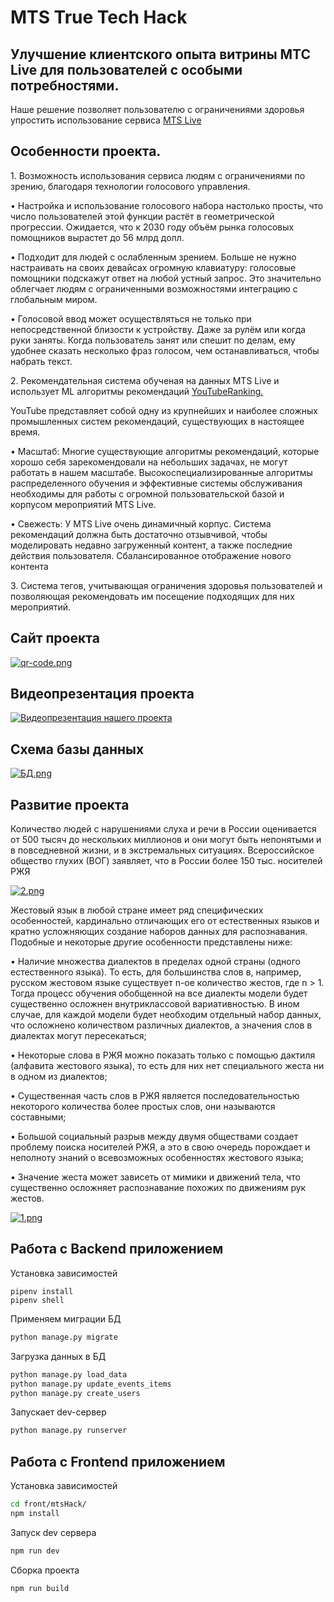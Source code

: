 # MTS True Tech Hack


<h2 align="left">Улучшение клиентского опыта витрины МТС Live для пользователей с особыми потребностями.</h2>
<p align="left">Наше решение позволяет пользователю с ограничениями здоровья упростить использование сервиса <a href="https://live.mts.ru/moscow" target="_blank">MTS Live</a></p>

<h2 align="left">Особенности проекта.</h2>
<p align="left">1. Возможность использования сервиса людям с ограничениями по зрению, благодаря технологии голосового управления.</p>
<p>• Настройка и использование голосового набора настолько просты, что число пользователей этой функции растёт в геометрической прогрессии. Ожидается, что к 2030 году объём рынка голосовых помощников вырастет до 56 млрд долл. <p>
<p>• Подходит для людей с ослабленным зрением. Больше не нужно настраивать на своих девайсах огромную клавиатуру: голосовые помощники подскажут ответ на любой устный запрос. Это значительно облегчает людям с ограниченными возможностями интеграцию с глобальным миром.</p>
<p>• Голосовой ввод может осуществляться не только при непосредственной близости к устройству. Даже за рулём или когда руки заняты. Когда пользователь занят или спешит по делам, ему удобнее сказать несколько фраз голосом, чем останавливаться, чтобы набрать текст.</p>
<p align="left">2. Рекомендательная система обученая на данных MTS Live и использует ML алгоритмы рекомендаций <a href="https://static.googleusercontent.com/media/research.google.com/zh-CN//pubs/archive/45530.pdf" target="_blank">YouTubeRanking.</a></p>
<p> YouTube представляет собой одну из крупнейших и наиболее сложных промышленных систем рекомендаций, существующих в настоящее время.</p>
<p> • Масштаб: Многие существующие алгоритмы рекомендаций, которые хорошо себя зарекомендовали на небольших задачах, не могут работать в нашем масштабе. Высокоспециализированные алгоритмы распределенного обучения и эффективные системы обслуживания необходимы для работы с огромной пользовательской базой и корпусом мероприятий MTS Live.
</p>
<p>• Свежесть: У MTS Live очень динамичный корпус. Система рекомендаций должна быть достаточно отзывчивой, чтобы моделировать недавно загруженный контент, а также последние действия пользователя. Сбалансированное отображение нового контента
</p>
<p align="left">3. Система тегов, учитывающая ограничения здоровья пользователей и позволяющая рекомендовать им посещение подходящих для них мероприятий.</p>

<h2 align="left">Сайт проекта</h2>


[![qr-code.png](https://i.postimg.cc/6pXFk88t/qr-code-2.png )](https://mts.firecalculation.ru/)


<h2 align="left">Видеопрезентация проекта</h2>

[![Видеопрезентация нашего проекта](https://i.postimg.cc/hGHvn8Tf/MTS-Live.png)](https://drive.google.com/file/d/1fUJ5jtCyzmC0TlK605qhfKhNRWARHPNz/view)

<h2 align="left">Схема базы данных</h2>

[![БД.png](https://i.postimg.cc/4xyCXm6c/2.png)](https://postimg.cc/TpzN92H2)

<h2 align="left">Развитие проекта</h2>

<p> Количество людей с нарушениями слуха и речи в России оценивается от 500 тысяч до нескольких миллионов и они могут быть непонятыми и в повседневной жизни, и в экстремальных ситуациях. Всероссийское общество глухих (ВОГ) заявляет, что в России более 150 тыс. носителей РЖЯ </p>

[![2.png](https://habrastorage.org/r/w1560/getpro/habr/upload_files/b85/fdf/5d8/b85fdf5d8ed67aa42e1f754ec473fb29.png)](https://habrastorage.org/r/w1560/getpro/habr/upload_files/b85/fdf/5d8/b85fdf5d8ed67aa42e1f754ec473fb29.png)

<p> Жестовый язык в любой стране имеет ряд специфических особенностей, кардинально отличающих его от естественных языков и кратно усложняющих создание наборов данных для распознавания. Подобные и некоторые другие  особенности представлены ниже:</p>

<p>• Наличие множества диалектов в пределах одной страны (одного естественного языка). То есть, для большинства слов в, например, русском жестовом языке существует n-ое количество жестов, где n > 1. Тогда процесс обучения обобщенной на все диалекты модели будет существенно осложнен внутриклассовой вариативностью. В ином случае, для каждой модели будет необходим отдельный набор данных, что осложнено количеством различных диалектов, а значения слов в диалектах могут пересекаться; </p>

<p>• Некоторые слова в РЖЯ можно показать только с помощью дактиля (алфавита жестового языка), то есть для них нет специального жеста ни в одном из диалектов;</p>

<p>• Существенная часть слов в РЖЯ является последовательностью некоторого количества более простых слов, они называются составными;</p> 

<p>• Большой социальный разрыв между двумя обществами создает проблему поиска носителей РЖЯ, а это в свою очередь порождает и неполноту знаний о всевозможных особенностях жестового языка;</p>

<p>• Значение жеста может зависеть от мимики и движений тела, что существенно осложняет распознавание похожих по движениям рук жестов.</p>

[![1.png](https://i.postimg.cc/j2M814kF/1.png)](https://postimg.cc/7JTMG043)

## Работа с Backend приложением

Установка зависимостей
```shell script
pipenv install
pipenv shell
```

Применяем миграции БД
```sh
python manage.py migrate
```

Загрузка данных в БД
```sh
python manage.py load_data
python manage.py update_events_items
python manage.py create_users
```

Запускает dev-сервер
```sh
python manage.py runserver
```


## Работа с Frontend приложением

Установка зависимостей
```sh
cd front/mtsHack/
npm install
```

Запуск dev сервера
```sh
npm run dev
```

Сборка проекта
```sh
npm run build
```
